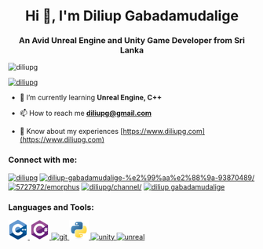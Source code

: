 <h1 align="center">Hi 👋, I'm Diliup Gabadamudalige</h1>
<h3 align="center">An Avid Unreal Engine and Unity Game Developer from Sri Lanka</h3>

<p align="left"> <img src="https://komarev.com/ghpvc/?username=diliupg&label=Profile%20views&color=0e75b6&style=flat" alt="diliupg" /> </p>

<p align="left"> <a href="https://github.com/ryo-ma/github-profile-trophy"><img src="https://github-profile-trophy.vercel.app/?username=diliupg" alt="diliupg" /></a> </p>

- 🌱 I’m currently learning **Unreal Engine, C++**

- 📫 How to reach me **diliupg@gmail.com**

- 📄 Know about my experiences [https://www.diliupg.com](https://www.diliupg.com)

<h3 align="left">Connect with me:</h3>
<p align="left">
<a href="https://twitter.com/diliupg" target="blank"><img align="center" src="https://raw.githubusercontent.com/rahuldkjain/github-profile-readme-generator/master/src/images/icons/Social/twitter.svg" alt="diliupg" height="30" width="40" /></a>
<a href="https://linkedin.com/in/diliup-gabadamudalige-%e2%99%aa%e2%88%9a-93870489/" target="blank"><img align="center" src="https://raw.githubusercontent.com/rahuldkjain/github-profile-readme-generator/master/src/images/icons/Social/linked-in-alt.svg" alt="diliup-gabadamudalige-%e2%99%aa%e2%88%9a-93870489/" height="30" width="40" /></a>
<a href="https://stackoverflow.com/users/5727972/emorphus" target="blank"><img align="center" src="https://raw.githubusercontent.com/rahuldkjain/github-profile-readme-generator/master/src/images/icons/Social/stack-overflow.svg" alt="5727972/emorphus" height="30" width="40" /></a>
<a href="https://instagram.com/diliupg/channel/" target="blank"><img align="center" src="https://raw.githubusercontent.com/rahuldkjain/github-profile-readme-generator/master/src/images/icons/Social/instagram.svg" alt="diliupg/channel/" height="30" width="40" /></a>
<a href="https://www.youtube.com/c/diliup gabadamudalige" target="blank"><img align="center" src="https://raw.githubusercontent.com/rahuldkjain/github-profile-readme-generator/master/src/images/icons/Social/youtube.svg" alt="diliup gabadamudalige" height="30" width="40" /></a>
</p>

<h3 align="left">Languages and Tools:</h3>
<p align="left"> <a href="https://www.w3schools.com/cpp/" target="_blank" rel="noreferrer"> <img src="https://raw.githubusercontent.com/devicons/devicon/master/icons/cplusplus/cplusplus-original.svg" alt="cplusplus" width="40" height="40"/> </a> <a href="https://www.w3schools.com/cs/" target="_blank" rel="noreferrer"> <img src="https://raw.githubusercontent.com/devicons/devicon/master/icons/csharp/csharp-original.svg" alt="csharp" width="40" height="40"/> </a> <a href="https://git-scm.com/" target="_blank" rel="noreferrer"> <img src="https://www.vectorlogo.zone/logos/git-scm/git-scm-icon.svg" alt="git" width="40" height="40"/> </a> <a href="https://www.python.org" target="_blank" rel="noreferrer"> <img src="https://raw.githubusercontent.com/devicons/devicon/master/icons/python/python-original.svg" alt="python" width="40" height="40"/> </a> <a href="https://unity.com/" target="_blank" rel="noreferrer"> <img src="https://www.vectorlogo.zone/logos/unity3d/unity3d-icon.svg" alt="unity" width="40" height="40"/> </a> <a href="https://unrealengine.com/" target="_blank" rel="noreferrer"> <img src="https://raw.githubusercontent.com/kenangundogan/fontisto/036b7eca71aab1bef8e6a0518f7329f13ed62f6b/icons/svg/brand/unreal-engine.svg" alt="unreal" width="40" height="40"/> </a> </p>
